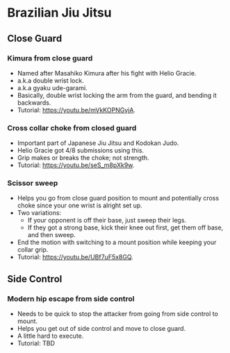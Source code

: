 # Brazilian Jiu Jitsu

## Close Guard

### Kimura from close guard
* Named after Masahiko Kimura after his fight with Helio Gracie.
* a.k.a double wrist lock.
* a.k.a gyaku ude-garami.
* Basically, double wrist locking the arm from the guard, and bending it backwards.
* Tutorial: https://youtu.be/mVkKOPNGvjA.

### Cross collar choke from closed guard
* Important part of Japanese Jiu Jitsu and Kodokan Judo.
* Helio Gracie got 4/8 submissions using this.
* Grip makes or breaks the choke; not strength.
* Tutorial: https://youtu.be/seS_m8pXk9w.

### Scissor sweep
* Helps you go from close guard position to mount and potentially cross choke since your one wrist is alright set up.
* Two variations:
    * If your opponent is off their base, just sweep their legs.
    * If they got a strong base, kick their knee out first, get them off base, and then sweep.
* End the motion with switching to a mount position while keeping your collar grip.
* Tutorial: https://youtu.be/UBf7uF5x8GQ.

## Side Control

### Modern hip escape from side control
* Needs to be quick to stop the attacker from going from side control to mount.
* Helps you get out of side control and move to close guard.
* A little hard to execute.
* Tutorial: TBD
